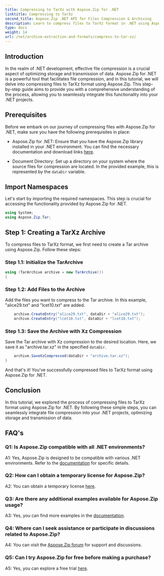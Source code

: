 ```yaml
---
title: Compressing to TarXz with Aspose.Zip for .NET
linktitle: Compressing to TarXz 
second_title: Aspose.Zip .NET API for Files Compression & Archiving
description: Learn to compress files to TarXz format in .NET using Aspose.Zip. Follow our step-by-step guide for efficient file storage and transmission.
type: docs
weight: 14
url: /net/archive-extraction-and-formats/compress-to-tar-xz/
---
```

## Introduction

In the realm of .NET development, effective file compression is a crucial aspect of optimizing storage and transmission of data. Aspose.Zip for .NET is a powerful tool that facilitates file compression, and in this tutorial, we will delve into compressing files to TarXz format using Aspose.Zip. This step-by-step guide aims to provide you with a comprehensive understanding of the process, allowing you to seamlessly integrate this functionality into your .NET projects.

## Prerequisites

Before we embark on our journey of compressing files with Aspose.Zip for .NET, make sure you have the following prerequisites in place:

- Aspose.Zip for .NET: Ensure that you have the Aspose.Zip library installed in your .NET environment. You can find the necessary documentation and download links [here](https://reference.aspose.com/zip/net/).

- Document Directory: Set up a directory on your system where the source files for compression are located. In the provided example, this is represented by the `dataDir` variable.

## Import Namespaces

Let's start by importing the required namespaces. This step is crucial for accessing the functionality provided by Aspose.Zip for .NET.

```csharp
using System;
using Aspose.Zip.Tar;
```

## Step 1: Creating a TarXz Archive

To compress files to TarXz format, we first need to create a Tar archive using Aspose.Zip. Follow these steps:

### Step 1.1: Initialize the TarArchive

```csharp
using (TarArchive archive = new TarArchive())
{
```

### Step 1.2: Add Files to the Archive

Add the files you want to compress to the Tar archive. In this example, "alice29.txt" and "lcet10.txt" are added.

```csharp
    archive.CreateEntry("alice29.txt", dataDir + "alice29.txt");
    archive.CreateEntry("lcet10.txt", dataDir + "lcet10.txt");
```

### Step 1.3: Save the Archive with Xz Compression

Save the Tar archive with Xz compression to the desired location. Here, we save it as "archive.tar.xz" in the specified `dataDir`.

```csharp
    archive.SaveXzCompressed(dataDir + "archive.tar.xz");
}
```

And that's it! You've successfully compressed files to TarXz format using Aspose.Zip for .NET.

## Conclusion

In this tutorial, we explored the process of compressing files to TarXz format using Aspose.Zip for .NET. By following these simple steps, you can seamlessly integrate file compression into your .NET projects, optimizing storage and transmission of data.

## FAQ's

### Q1: Is Aspose.Zip compatible with all .NET environments?

A1: Yes, Aspose.Zip is designed to be compatible with various .NET environments. Refer to the [documentation](https://reference.aspose.com/zip/net/) for specific details.

### Q2: How can I obtain a temporary license for Aspose.Zip?

A2: You can obtain a temporary license [here](https://purchase.aspose.com/temporary-license/).

### Q3: Are there any additional examples available for Aspose.Zip usage?

A3: Yes, you can find more examples in the [documentation](https://reference.aspose.com/zip/net/).

### Q4: Where can I seek assistance or participate in discussions related to Aspose.Zip?

A4: You can visit the [Aspose.Zip forum](https://forum.aspose.com/c/zip/37) for support and discussions.

### Q5: Can I try Aspose.Zip for free before making a purchase?

A5: Yes, you can explore a free trial [here](https://releases.aspose.com/zip/net).

